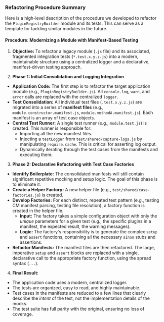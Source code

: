 ### Refactoring Procedure Summary

Here is a high-level description of the procedure we developed to refactor the `PluginRegistryBuilder` module and its tests. This can serve as a template for tackling similar modules in the future.

#### **Procedure: Modernizing a Module with Manifest-Based Testing**

1. **Objective:** To refactor a legacy module (`.js` file) and its associated, fragmented integration tests (`*.test.x.y.z.js`) into a modern, maintainable structure using a centralized logger and a declarative, manifest-driven testing approach.

2. **Phase 1: Initial Consolidation and Logging Integration**

  * **Application Code:** The first step is to refactor the target application module (e.g., `PluginRegistryBuilder.js`). All `console.log`, `warn`, and `error` calls are replaced with the centralized `logger`.
  * **Test Consolidation:** All individual test files (`.test.x.y.z.js`) are migrated into a series of **manifest files** (e.g., `module.constructor.manifest.js`, `module.methodA.manifest.js`). Each manifest is an array of test case objects.
  * **Central Test Runner:** A single test runner (e.g., `module.test.js`) is created. This runner is responsible for:
    * Importing all the new manifest files.
    * Injecting a `testLogger` from `test/shared/capture-logs.js` by manipulating `require.cache`. This is critical for asserting log output.
    * Dynamically iterating through the test cases from the manifests and executing them.

3. **Phase 2: Declarative Refactoring with Test Case Factories**

  * **Identify Boilerplate:** The consolidated manifests will still contain significant repetitive mocking and setup logic. The goal of this phase is to eliminate it.
  * **Create a Helper Factory:** A new helper file (e.g., `test/shared/case-factories.js`) is created.
  * **Develop Factories:** For each distinct, repeated test pattern (e.g., testing CM manifest parsing, testing file resolution), a factory function is created in the helper file.
    * **Input:** The factory takes a simple configuration object with only the *unique* parameters for a given test (e.g., the specific plugins in a manifest, the expected result, the warning messages).
    * **Logic:** The factory's responsibility is to generate the complex `setup` and `assert` functions, containing all the necessary `sinon` stubs and assertions.
  * **Refactor Manifests:** The manifest files are then refactored. The large, imperative `setup` and `assert` blocks are replaced with a single, declarative call to the appropriate factory function, using the spread syntax (`...`).

4. **Final Result:**

  * The application code uses a modern, centralized logger.
  * The tests are organized, easy to read, and highly maintainable.
  * Test cases in the manifests are reduced to a few lines that clearly describe the *intent* of the test, not the implementation details of the mocks.
  * The test suite has full parity with the original, ensuring no loss of coverage.
